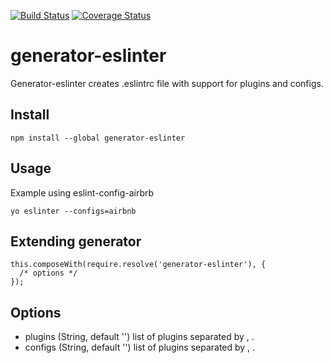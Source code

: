 [![Build Status](https://travis-ci.org/yurikrupnik/generator-eslinter.svg?branch=master)](https://travis-ci.org/yurikrupnik/generator-eslinter)
[![Coverage Status](https://coveralls.io/repos/github/yurikrupnik/generator-eslinter/badge.svg?branch=master)](https://coveralls.io/github/yurikrupnik/generator-eslinter?branch=master)
# generator-eslinter

Generator-eslinter creates .eslintrc file with support for plugins and configs.

## Install
```
npm install --global generator-eslinter
```
## Usage
Example using eslint-config-airbrb
```
yo eslinter --configs=airbnb
```

## Extending generator
```
this.composeWith(require.resolve('generator-eslinter'), {
  /* options */
});
```

## Options
- plugins (String, default '') list of plugins separated by , .
- configs (String, default '') list of plugins separated by , .
